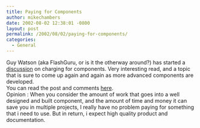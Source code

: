 ```yaml
---
title: Paying for Components
author: mikechambers
date: 2002-08-02 12:38:01 -0800
layout: post
permalink: /2002/08/02/paying-for-components/
categories:
  - General
---
```



Guy Watson (aka FlashGuru, or is it the otherway around?)&nbsp;has started a [discussion][1] on charging for components. Very interesting read, and a topic that is sure to come up again and again as more advanced components are developed.  
You can read the post and comments [here][1].  
Opinion : When you consider the amount of work that goes into a well designed and built component, and the amount of time and money it can save you in multiple projects, I really have no problem paying for something that i need to use. But in return, i expect high quality product and documentation.

 [1]: http://www.flashguru.co.uk/000101.php#comments